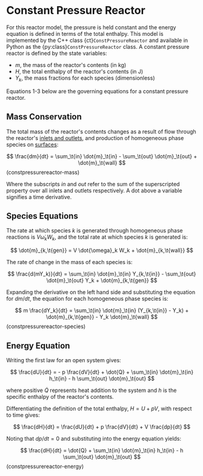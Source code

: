 ```{py:currentmodule} cantera
```

# Constant Pressure Reactor

For this reactor model, the pressure is held constant and the energy equation is defined
in terms of the total enthalpy. This model is implemented by the C++ class
{ct}`ConstPressureReactor` and available in Python as the
{py:class}`ConstPressureReactor` class. A constant pressure reactor is defined by the
state variables:

- $m$, the mass of the reactor's contents (in kg)
- $H$, the total enthalpy of the reactor's contents (in J)
- $Y_k$, the mass fractions for each species (dimensionless)

Equations 1-3 below are the governing equations for a constant pressure reactor.

## Mass Conservation

The total mass of the reactor's contents changes as a result of flow through the
reactor's [inlets and outlets](sec-flow-device), and production of homogeneous phase
species on [surfaces](sec-reactor-surface):

$$
\frac{dm}{dt} = \sum_\t{in} \dot{m}_\t{in} - \sum_\t{out} \dot{m}_\t{out} +
                \dot{m}_\t{wall}
$$ (constpressurereactor-mass)

Where the subscripts *in* and *out* refer to the sum of the superscripted property over
all inlets and outlets respectively. A dot above a variable signifies a time derivative.

## Species Equations

The rate at which species $k$ is generated through homogeneous phase reactions is $V
\dot{\omega}_k W_k$, and the total rate at which species $k$ is generated is:

$$  \dot{m}_{k,\t{gen}} = V \dot{\omega}_k W_k + \dot{m}_{k,\t{wall}}  $$

The rate of change in the mass of each species is:

$$
\frac{d(mY_k)}{dt} = \sum_\t{in} \dot{m}_\t{in} Y_{k,\t{in}}
                   - \sum_\t{out} \dot{m}_\t{out} Y_k + \dot{m}_{k,\t{gen}}
$$

Expanding the derivative on the left hand side and substituting the equation for
$dm/dt$, the equation for each homogeneous phase species is:

$$
m \frac{dY_k}{dt} = \sum_\t{in} \dot{m}_\t{in} (Y_{k,\t{in}} - Y_k)
                  + \dot{m}_{k,\t{gen}} - Y_k \dot{m}_\t{wall}
$$ (constpressurereactor-species)

## Energy Equation

Writing the first law for an open system gives:

$$
\frac{dU}{dt} = - p \frac{dV}{dt} + \dot{Q}
                + \sum_\t{in} \dot{m}_\t{in} h_\t{in} - h \sum_\t{out} \dot{m}_\t{out}
$$

where positive $\dot{Q}$ represents heat addition to the system and $h$ is the specific
enthalpy of the reactor's contents.

Differentiating the definition of the total enthalpy, $H = U + pV$, with respect to time
gives:

$$  \frac{dH}{dt} = \frac{dU}{dt} + p \frac{dV}{dt} + V \frac{dp}{dt}  $$

Noting that $dp/dt = 0$ and substituting into the energy equation yields:

$$
\frac{dH}{dt} = \dot{Q} + \sum_\t{in} \dot{m}_\t{in} h_\t{in}
              - h \sum_\t{out} \dot{m}_\t{out}
$$ (constpressurereactor-energy)
